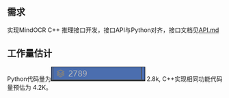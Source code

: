 ## 需求
实现MindOCR C++ 推理接口开发，接口API与Python对齐，接口文档见[API.md](./API.md)
## 工作量估计

Python代码量为![img.png](img.png) 2.8k, C++实现相同功能代码量预估为 4.2K。

